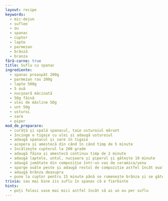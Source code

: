 ```yaml
---
layout: recipe
keywords:
  - mic-dejun
  - suflee
  - ou
  - spanac
  - cuptor
  - lapte
  - parmezan
  - brânză
  - branza
fără-carne: true
title: Suflu cu spanac
ingrediente:
  - spanac proaspăt 200g
  - parmezan ras 200g
  - lapte 500g
  - 5 ouă
  - nucșoară măcinată
  - 50g făină
  - ulei de măsline 50g
  - unt 50g
  - usturoi
  - sare
  - piper
mod_de_preparare:
  - curăță și spală spanacul, taie usturoiul mărunt
  - încinge o tigaie cu ulei și adaugă usturoiul
  - adaugă spanacul și sare în tigaie
  - acopera și amestecă din când în când timp de 5 minute
  - încălzește cuptorul la 200 grade
  - adaugă făina și amestecă continuu timp de 2 minute
  - adaugă laptele, untul, nucșoara și piperul și gătește 10 minute
  - adaugă jumătate din compoziție într-un vas de ceramica/yena
  - sparge ouăle peste și adaugă restul de compoziție astfel încât ouale să fie complet acoperite
  - adaugă brânza deasupra
  - pune la cuptor pentru 15 minute până se rumenește brânza și se gătesc ouăle
trivia: sau mai bine zis suflu în spanac că e fierbinte
hints:
  - poți folosi vase mai mici astfel încât să ai un ou per suflu
---
```

